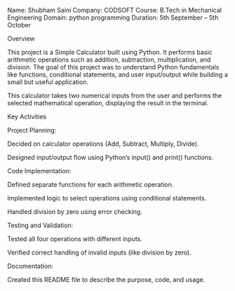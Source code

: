 Name: Shubham Saini
Company: CODSOFT
Course: B.Tech in Mechanical Engineering
Domain: python programming
Duration: 5th September – 5th October

Overview

This project is a Simple Calculator built using Python.
It performs basic arithmetic operations such as addition, subtraction, multiplication, and division.
The goal of this project was to understand Python fundamentals like functions, conditional statements, and user input/output while building a small but useful application.

This calculator takes two numerical inputs from the user and performs the selected mathematical operation, displaying the result in the terminal.

Key Activities

Project Planning:

Decided on calculator operations (Add, Subtract, Multiply, Divide).

Designed input/output flow using Python’s input() and print() functions.

Code Implementation:

Defined separate functions for each arithmetic operation.

Implemented logic to select operations using conditional statements.

Handled division by zero using error checking.

Testing and Validation:

Tested all four operations with different inputs.

Verified correct handling of invalid inputs (like division by zero).

Documentation:

Created this README file to describe the purpose, code, and usage.
